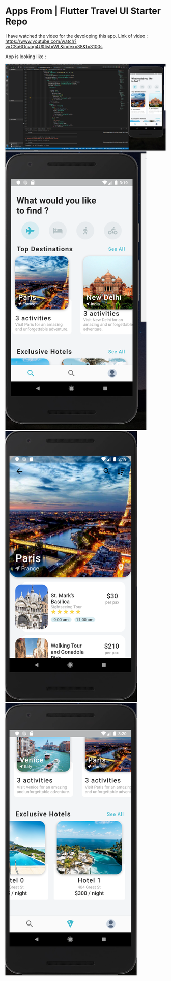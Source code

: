 # Apps From  | Flutter Travel UI Starter Repo
I have watched the video for the devoloping this app. 
Link of video : https://www.youtube.com/watch?v=CSa6Ocyog4U&list=WL&index=38&t=3100s 

App is looking like :


![](project1.PNG)
![](p2.PNG)
![](p3.PNG)
![](p4.PNG)
